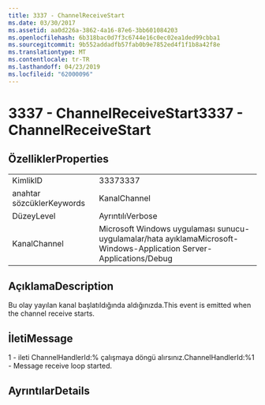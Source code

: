 ```yaml
---
title: 3337 - ChannelReceiveStart
ms.date: 03/30/2017
ms.assetid: aa0d226a-3862-4a16-87e6-3bb601084203
ms.openlocfilehash: 6b318bac0d7f3c6744e16c0ec02ea1ded99cbba1
ms.sourcegitcommit: 9b552addadfb57fab0b9e7852ed4f1f1b8a42f8e
ms.translationtype: MT
ms.contentlocale: tr-TR
ms.lasthandoff: 04/23/2019
ms.locfileid: "62000096"
---
```

# <a name="3337---channelreceivestart"></a><span data-ttu-id="5c0b6-102">3337 - ChannelReceiveStart</span><span class="sxs-lookup"><span data-stu-id="5c0b6-102">3337 - ChannelReceiveStart</span></span>
## <a name="properties"></a><span data-ttu-id="5c0b6-103">Özellikler</span><span class="sxs-lookup"><span data-stu-id="5c0b6-103">Properties</span></span>  
  
|||  
|-|-|  
|<span data-ttu-id="5c0b6-104">Kimlik</span><span class="sxs-lookup"><span data-stu-id="5c0b6-104">ID</span></span>|<span data-ttu-id="5c0b6-105">3337</span><span class="sxs-lookup"><span data-stu-id="5c0b6-105">3337</span></span>|  
|<span data-ttu-id="5c0b6-106">anahtar sözcükler</span><span class="sxs-lookup"><span data-stu-id="5c0b6-106">Keywords</span></span>|<span data-ttu-id="5c0b6-107">Kanal</span><span class="sxs-lookup"><span data-stu-id="5c0b6-107">Channel</span></span>|  
|<span data-ttu-id="5c0b6-108">Düzey</span><span class="sxs-lookup"><span data-stu-id="5c0b6-108">Level</span></span>|<span data-ttu-id="5c0b6-109">Ayrıntılı</span><span class="sxs-lookup"><span data-stu-id="5c0b6-109">Verbose</span></span>|  
|<span data-ttu-id="5c0b6-110">Kanal</span><span class="sxs-lookup"><span data-stu-id="5c0b6-110">Channel</span></span>|<span data-ttu-id="5c0b6-111">Microsoft Windows uygulaması sunucu-uygulamalar/hata ayıklama</span><span class="sxs-lookup"><span data-stu-id="5c0b6-111">Microsoft-Windows-Application Server-Applications/Debug</span></span>|  
  
## <a name="description"></a><span data-ttu-id="5c0b6-112">Açıklama</span><span class="sxs-lookup"><span data-stu-id="5c0b6-112">Description</span></span>  
 <span data-ttu-id="5c0b6-113">Bu olay yayılan kanal başlatıldığında aldığınızda.</span><span class="sxs-lookup"><span data-stu-id="5c0b6-113">This event is emitted when the channel receive starts.</span></span>  
  
## <a name="message"></a><span data-ttu-id="5c0b6-114">İleti</span><span class="sxs-lookup"><span data-stu-id="5c0b6-114">Message</span></span>  
 <span data-ttu-id="5c0b6-115">1 - ileti ChannelHandlerId:% çalışmaya döngü alırsınız.</span><span class="sxs-lookup"><span data-stu-id="5c0b6-115">ChannelHandlerId:%1 - Message receive loop started.</span></span>  
  
## <a name="details"></a><span data-ttu-id="5c0b6-116">Ayrıntılar</span><span class="sxs-lookup"><span data-stu-id="5c0b6-116">Details</span></span>
